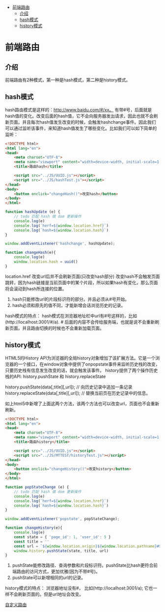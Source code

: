 <!--
 * @Descripttion: 
 * @version: 
 * @Author: matias tang
 * @Date: 2020-09-17 11:10:37
 * @LastEditors: matias tang
 * @LastEditTime: 2020-09-17 16:10:23
-->
<!-- TOC -->

- [前端路由](#前端路由)
  - [介绍](#介绍)
  - [hash模式](#hash模式)
  - [history模式](#history模式)

<!-- /TOC -->
# 前端路由

## 介绍

前端路由有2种模式，第一种是hash模式，第二种是history模式。

## hash模式

hash路由模式是这样的：http://www.baidu.com/#/xx。 有带#号，后面就是hash值的变化。改变后面的hash值，它不会向服务器发出请求，因此也就不会刷新页面。并且每次hash值发生改变的时候，会触发hashchange事件。因此我们可以通过监听该事件，来知道hash值发生了哪些变化。比如我们可以如下简单的监听：
```html
<!DOCTYPE html>
<html lang="en">
<head>
    <meta charset="UTF-8">
    <meta name="viewport" content="width=device-width, initial-scale=1.0">
    <title>路由hash</title>

    <script src="../JS/UUID.js"></script>
    <script src="../JS/hashTest.js"></script>
</head>
<body>
    <button onclick="changeHash()">改变hash</button>
</body>
</html>
```
```js
function hashUpdate (e) {
    // todo 匹配 hash 做 dom 更新操作
    console.log(e)
    console.log(`herf=${window.location.href}`)
    console.log(`hash=${window.location.hash}`)
}

window.addEventListener('hashchange', hashUpdate);

function changeHash(e){
    console.log(e)
    window.location.hash = uuid()
}
```
location.href 改变url后并不会刷新页面(只改变hash部分)
改变hash不会触发页面跳转，因为hash链接是当前页面中的某个片段，所以如果hash有变化，那么页面将会滚动到hash所连接的位置。

1. hash只能修改url的片段标识符的部分。并且必须从#号开始。
2. hash必须和原先的值不同，才能新增会话浏览历史的记录。

hash模式的特点：
hash模式在浏览器地址栏中url有#号这样的，比如(http://localhost:3001/#/a). # 后面的内容不会传给服务端，也就是说不会重新刷新页面。并且路由切换的时候也不会重新加载页面。
   
## history模式

HTML5的History API为浏览器的全局history对象增加了该扩展方法。它是一个浏览器的一个接口，在window对象中提供了onpopstate事件来监听历史栈的改变，只要历史栈有信息发生改变的话，就会触发该事件。
history提供了两个操作历史栈的API: history.pushState 和 history.replaceState

history.pushState(data[,title][,url]); // 向历史记录中追加一条记录
history.replaceState(data[,title][,url]); // 替换当前页在历史记录中的信息。

如上html5中新增了上面这两个方法，该两个方法也可以改变url，页面也不会重新刷新。
```html
<!DOCTYPE html>
<html lang="en">
<head>
    <meta charset="UTF-8">
    <meta name="viewport" content="width=device-width, initial-scale=1.0">
    <title>路由history</title>

    <script src="../JS/UUID.js"></script>
    <script src="../JS/MTTEST/historyTest.js"></script>
</head>
<body>
    <button onclick="changeHistory()">改变history</button>
</body>
</html>
```
```js
function popStateChange (e) {
    // todo 匹配 hash 做 dom 更新操作
    console.log(e)
    console.log(`herf=${window.location.href}`)
    console.log(`hash=${window.location.hash}`)
}

window.addEventListener('popstate', popStateChange);

function changeHistory(e){
    console.log(e)
    const state = { 'page_id': 1, 'user_id': 5 }
    const title = ''
    const url = `${window.location.origin}${window.location.pathname}#${uuid()}`
    window.history.pushState(state, title, url)
}
```

1. pushState能修改路径、查询参数和片段标识符。pushState比hash更符合前端路由的访问方式，更加优雅(因为不带#号)。
2. pushState可以新增相同的url的记录。

history模式的特点：
浏览器地址没有#， 比如(http://localhost:3001/a); 它也一样不会刷新页面的。但是url地址会改变。

[自定义路由](https://www.cnblogs.com/tugenhua0707/p/10859214.html)